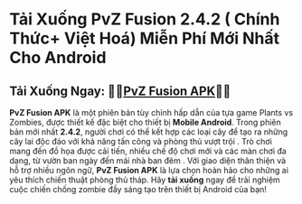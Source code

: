 ﻿#  Tải Xuống PvZ Fusion 2.4.2 ( Chính Thức+ Việt Hoá) Miễn Phí Mới Nhất Cho Android
##  Tải Xuống Ngay: 💂‍♂️[PvZ Fusion APK](https://tinyurl.com/bd5d25k7)💂‍♀️
**PvZ Fusion APK** là một phiên bản tùy chỉnh hấp dẫn của tựa game Plants vs Zombies, được thiết kế đặc biệt cho thiết bị **Mobile Android**. Trong phiên bản mới nhất **2.4.2**, người chơi có thể kết hợp các loại cây để tạo ra những cây lai độc đáo với khả năng tấn công và phòng thủ vượt trội . Trò chơi mang đến đồ họa được cải tiến, nhiều chế độ chơi mới và các màn chơi đa dạng, từ vườn ban ngày đến mái nhà ban đêm . Với giao diện thân thiện và hỗ trợ nhiều ngôn ngữ, **PvZ Fusion APK** là lựa chọn hoàn hảo cho những ai yêu thích chiến thuật phòng thủ tháp. Hãy **tải xuống** ngay để trải nghiệm cuộc chiến chống zombie đầy sáng tạo trên thiết bị Android của bạn! 
